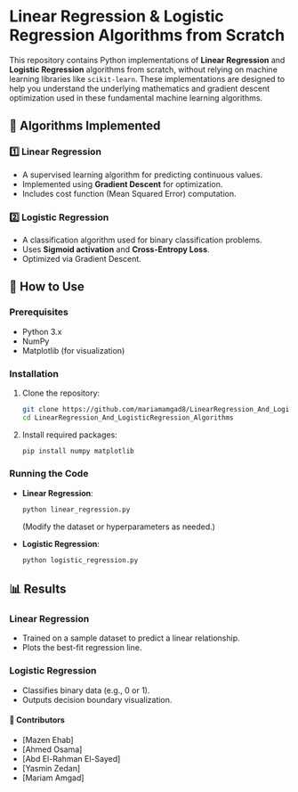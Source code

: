 # Linear Regression & Logistic Regression Algorithms from Scratch  

This repository contains Python implementations of **Linear Regression** and **Logistic Regression** algorithms from scratch, without relying on machine learning libraries like `scikit-learn`. These implementations are designed to help you understand the underlying mathematics and gradient descent optimization used in these fundamental machine learning algorithms.  

## 📌 Algorithms Implemented  

### 1️⃣ **Linear Regression**  
- A supervised learning algorithm for predicting continuous values.  
- Implemented using **Gradient Descent** for optimization.  
- Includes cost function (Mean Squared Error) computation.  

### 2️⃣ **Logistic Regression**  
- A classification algorithm used for binary classification problems.  
- Uses **Sigmoid activation** and **Cross-Entropy Loss**.  
- Optimized via Gradient Descent.  

## 🚀 **How to Use**  

### Prerequisites  
- Python 3.x  
- NumPy  
- Matplotlib (for visualization)  

### Installation  
1. Clone the repository:  
   ```bash
   git clone https://github.com/mariamamgad8/LinearRegression_And_LogisticRegression_Algorithms.git
   cd LinearRegression_And_LogisticRegression_Algorithms
   ```  

2. Install required packages:  
   ```bash
   pip install numpy matplotlib
   ```  

### Running the Code  
- **Linear Regression**:  
  ```python
  python linear_regression.py
  ```  
  (Modify the dataset or hyperparameters as needed.)  

- **Logistic Regression**:  
  ```python
  python logistic_regression.py
  ```  

## 📊 **Results**  

### Linear Regression  
- Trained on a sample dataset to predict a linear relationship.  
- Plots the best-fit regression line.  

### Logistic Regression  
- Classifies binary data (e.g., 0 or 1).  
- Outputs decision boundary visualization.

#### 👥 **Contributors**  
- [Mazen Ehab]
- [Ahmed Osama]
- [Abd El-Rahman El-Sayed]
- [Yasmin Zedan]
- [Mariam Amgad]

